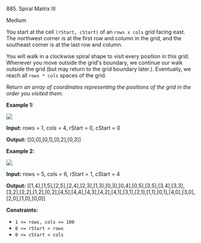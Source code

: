 885\. Spiral Matrix III

Medium

You start at the cell `(rStart, cStart)` of an `rows x cols` grid facing east. The northwest corner is at the first row and column in the grid, and the southeast corner is at the last row and column.

You will walk in a clockwise spiral shape to visit every position in this grid. Whenever you move outside the grid's boundary, we continue our walk outside the grid (but may return to the grid boundary later.). Eventually, we reach all `rows * cols` spaces of the grid.

Return _an array of coordinates representing the positions of the grid in the order you visited them_.

**Example 1:**

![](https://leetcode-in-java.github.io/src/main/java/g0801_0900/s0885_spiral_matrix_iii/example_1.png)

**Input:** rows = 1, cols = 4, rStart = 0, cStart = 0

**Output:** [[0,0],[0,1],[0,2],[0,3]] 

**Example 2:**

![](https://leetcode-in-java.github.io/src/main/java/g0801_0900/s0885_spiral_matrix_iii/example_2.png)

**Input:** rows = 5, cols = 6, rStart = 1, cStart = 4

**Output:** [[1,4],[1,5],[2,5],[2,4],[2,3],[1,3],[0,3],[0,4],[0,5],[3,5],[3,4],[3,3],[3,2],[2,2],[1,2],[0,2],[4,5],[4,4],[4,3],[4,2],[4,1],[3,1],[2,1],[1,1],[0,1],[4,0],[3,0],[2,0],[1,0],[0,0]] 

**Constraints:**

*   `1 <= rows, cols <= 100`
*   `0 <= rStart < rows`
*   `0 <= cStart < cols`